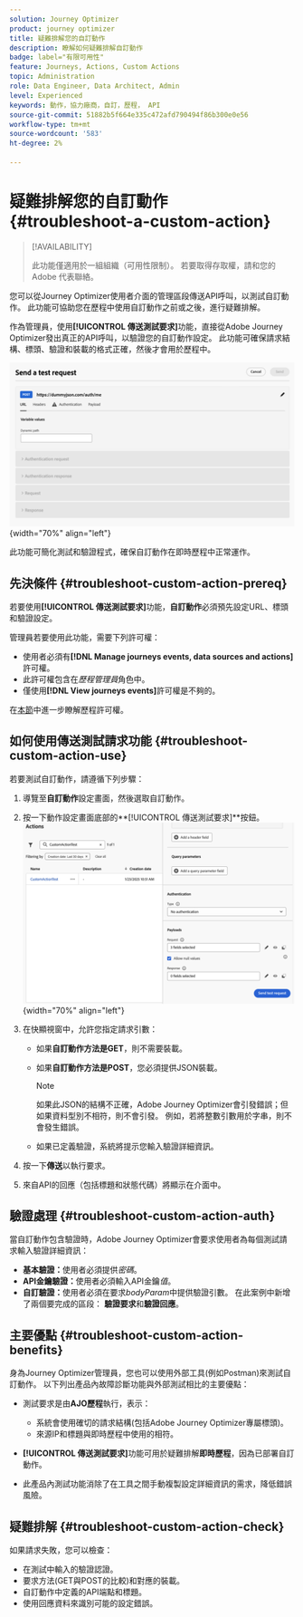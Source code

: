 ```yaml
---
solution: Journey Optimizer
product: journey optimizer
title: 疑難排解您的自訂動作
description: 瞭解如何疑難排解自訂動作
badge: label="有限可用性"
feature: Journeys, Actions, Custom Actions
topic: Administration
role: Data Engineer, Data Architect, Admin
level: Experienced
keywords: 動作，協力廠商，自訂，歷程， API
source-git-commit: 51882b5f664e335c472afd790494f86b300e0e56
workflow-type: tm+mt
source-wordcount: '583'
ht-degree: 2%

---
```



# 疑難排解您的自訂動作 {#troubleshoot-a-custom-action}

>[!AVAILABILITY]
>
>此功能僅適用於一組組織（可用性限制）。 若要取得存取權，請和您的 Adobe 代表聯絡。
>

您可以從Journey Optimizer使用者介面的管理區段傳送API呼叫，以測試自訂動作。 此功能可協助您在歷程中使用自訂動作之前或之後，進行疑難排解。

作為管理員，使用&#x200B;**[!UICONTROL 傳送測試要求]**&#x200B;功能，直接從Adobe Journey Optimizer發出真正的API呼叫，以驗證您的自訂動作設定。 此功能可確保請求結構、標頭、驗證和裝載的格式正確，然後才會用於歷程中。

![](assets/send-test-request.png){width="70%" align="left"}

此功能可簡化測試和驗證程式，確保自訂動作在即時歷程中正常運作。

## 先決條件 {#troubleshoot-custom-action-prereq}

若要使用&#x200B;**[!UICONTROL 傳送測試要求]**&#x200B;功能，**自訂動作**&#x200B;必須預先設定URL、標頭和驗證設定。

管理員若要使用此功能，需要下列許可權：

* 使用者必須有&#x200B;**[!DNL Manage journeys events, data sources and actions]**&#x200B;許可權。
* 此許可權包含在&#x200B;*歷程管理員*&#x200B;角色中。
* 僅使用&#x200B;**[!DNL View journeys events]**&#x200B;許可權是不夠的。

在[本節](../administration/high-low-permissions.md#journey-capability)中進一步瞭解歷程許可權。

## 如何使用傳送測試請求功能 {#troubleshoot-custom-action-use}

若要測試自訂動作，請遵循下列步驟：

1. 導覽至&#x200B;**自訂動作**&#x200B;設定畫面，然後選取自訂動作。
1. 按一下動作設定畫面底部的&#x200B;**[!UICONTROL 傳送測試要求]**按鈕。
   ![在動作設定面板中傳送測試要求按鈕](assets/test-request.png){width="70%" align="left"}
1. 在快顯視窗中，允許您指定請求引數：

   * 如果&#x200B;**自訂動作方法是GET**，則不需要裝載。
   * 如果&#x200B;**自訂動作方法是POST**，您必須提供JSON裝載。

     >[!NOTE]
     >
     >如果此JSON的結構不正確，Adobe Journey Optimizer會引發錯誤；但如果資料型別不相符，則不會引發。 例如，若將整數引數用於字串，則不會發生錯誤。

   * 如果已定義驗證，系統將提示您輸入驗證詳細資訊。

1. 按一下&#x200B;**傳送**&#x200B;以執行要求。
1. 來自API的回應（包括標題和狀態代碼）將顯示在介面中。

## 驗證處理 {#troubleshoot-custom-action-auth}

當自訂動作包含驗證時，Adobe Journey Optimizer會要求使用者為每個測試請求輸入驗證詳細資訊：

* **基本驗證：**&#x200B;使用者必須提供&#x200B;*密碼*。
* **API金鑰驗證：**&#x200B;使用者必須輸入API金鑰&#x200B;*值*。
* **自訂驗證：**&#x200B;使用者必須在要求&#x200B;*bodyParam*&#x200B;中提供驗證引數。 在此案例中新增了兩個要完成的區段： **驗證要求**&#x200B;和&#x200B;**驗證回應**。

## 主要優點 {#troubleshoot-custom-action-benefits}

身為Journey Optimizer管理員，您也可以使用外部工具(例如Postman)來測試自訂動作。 以下列出產品內故障診斷功能與外部測試相比的主要優點：

* 測試要求是由&#x200B;**AJO歷程**&#x200B;執行，表示：

   * 系統會使用確切的請求結構(包括Adobe Journey Optimizer專屬標頭)。
   * 來源IP和標題與即時歷程中使用的相符。

* **[!UICONTROL 傳送測試要求]**&#x200B;功能可用於疑難排解&#x200B;**即時歷程**，因為已部署自訂動作。

* 此產品內測試功能消除了在工具之間手動複製設定詳細資訊的需求，降低錯誤風險。

## 疑難排解 {#troubleshoot-custom-action-check}

如果請求失敗，您可以檢查：

* 在測試中輸入的驗證認證。
* 要求方法(GET與POST的比較)和對應的裝載。
* 自訂動作中定義的API端點和標題。
* 使用回應資料來識別可能的設定錯誤。


